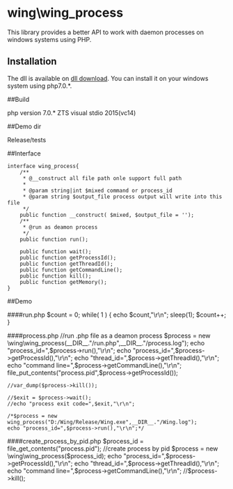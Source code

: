 # wing\wing_process

This library provides a better API to work with daemon processes on windows systems using PHP.

## Installation

The dll is available on [dll download](https://github.com/jilieryuyi/wing_process/blob/master/Release/wing_process.dll). You can install it on your windows system using php7.0.*.

##Build

php version 7.0.* ZTS
visual stdio 2015(vc14)

##Demo dir

Release/tests

##Interface

	interface wing_process{
		/**
		 * @__construct all file path onle support full path
		 *
		 * @param string|int $mixed command or process_id
		 * @param string $output_file process output will write into this file
		 */
		public function __construct( $mixed, $output_file = '');
		/**
		 * @run as deamon process
		 */
		public function run();

		public function wait();
		public function getProcessId();
		public function getThreadId();
		public function getCommandLine();
		public function kill();
		public function getMemory();
	}
	
##Demo

####run.php
	$count = 0;
	while( 1 )
	{
		echo $count,"\r\n";
		sleep(1);
		$count++;
	}

####process.php
	//run .php file as a deamon process
	$process = new \wing\wing_process(__DIR__."/run.php",__DIR__."/process.log");
	echo "process_id=",$process->run(),"\r\n";
	echo "process_id=",$process->getProcessId(),"\r\n";
	echo "thread_id=",$process->getThreadId(),"\r\n";
	echo "command line=",$process->getCommandLine(),"\r\n";
	file_put_contents("process.pid",$process->getProcessId());

	//var_dump($process->kill());

	//$exit = $process->wait();
	//echo "process exit code=",$exit,"\r\n";

	/*$process = new wing_process("D:/Wing/Release/Wing.exe",__DIR__."/Wing.log");
	echo "process_id=",$process->run(),"\r\n";*/

	
####create_process_by_pid.php
	$process_id = file_get_contents("process.pid");
	//create process by pid
	$process = new \wing\wing_process($process_id);
	echo "process_id=",$process->getProcessId(),"\r\n";
	echo "thread_id=",$process->getThreadId(),"\r\n";
	echo "command line=",$process->getCommandLine(),"\r\n";
	//$process->kill();
	
